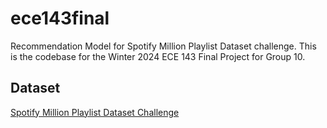 # ece143final
Recommendation Model for Spotify Million Playlist Dataset challenge. This is the codebase for the Winter 2024 ECE 143 Final Project for Group 10.

## Dataset

[Spotify Million Playlist Dataset Challenge](https://www.aicrowd.com/challenges/spotify-million-playlist-dataset-challenge)
